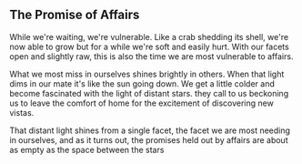 ## The Promise of Affairs

While we're waiting, we're vulnerable.
Like a crab shedding its shell, we're now able
to grow but for a while we're soft and easily
hurt. With our facets open and slightly raw,
this is also the time we are most vulnerable
to affairs.

What we most miss in ourselves shines
brightly in others. When that light dims in
our mate it's like the sun going down. We get
a little colder and become fascinated with the
light of distant stars. they call to us
beckoning us to leave the comfort of home
for the excitement of discovering new vistas.

That distant light shines from a single
facet, the facet we are most needing in 
ourselves, and as it turns out, the promises
held out by affairs are about as empty as the 
space between the stars
